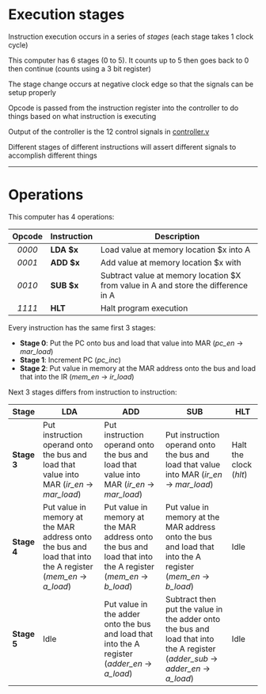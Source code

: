 # Execution stages

Instruction execution occurs in a series of *stages* (each stage takes 1 clock cycle)

This computer has 6 stages (0 to 5). It counts up to 5 then goes back to 0 then continue (counts using a 3 bit register)

The stage change occurs at negative clock edge so that the signals can be setup properly

Opcode is passed from the instruction register into the controller to do things based on what instruction is executing

Output of the controller is the 12 control signals in [controller.v](../controller.v)

Different stages of different instructions will assert different signals to accomplish different things

___

# Operations

This computer has 4 operations:

| Opcode | Instruction | Description |
| :----: | ----------- | ----------- |
| *0000* | **LDA $x** | Load value at memory location $x into A |
| *0001* | **ADD $x** | Add value at memory location $x with | value in A and store the sum in A
| *0010* | **SUB $x** | Subtract value at memory location $X from value in A and store the difference in A |
| *1111* | **HLT** | Halt program execution |

Every instruction has the same first 3 stages:
- **Stage 0**: Put the PC onto bus and load that value into MAR (*pc_en* -> *mar_load*)
- **Stage 1**: Increment PC (*pc_inc*)
- **Stage 2**: Put value in memory at the MAR address onto the bus and load that into the IR (*mem_en* -> *ir_load*)

Next 3 stages differs from instruction to instruction:

| Stage | LDA | ADD | SUB | HLT |
| ----- | --- | --- | --- | --- |
| **Stage 3** | Put instruction operand onto the bus and load that value into MAR (*ir_en* -> *mar_load*) | Put instruction operand onto the bus and load that value into MAR (*ir_en* -> *mar_load*) | Put instruction operand onto the bus and load that value into MAR (*ir_en* -> *mar_load*) | Halt the clock (*hlt*) |
| **Stage 4** | Put value in memory at the MAR address onto the bus and load that into the A register (*mem_en* -> *a_load*) | Put value in memory at the MAR address onto the bus and load that into the A register (*mem_en* -> *b_load*) | Put value in memory at the MAR address onto the bus and load that into the A register (*mem_en* -> *b_load*) | Idle |
| **Stage 5** | Idle | Put value in the adder onto the bus and load that into the A register (*adder_en* -> *a_load*) | Subtract then put the value in the adder onto the bus and load that into the A register (*adder_sub* -> *adder_en* -> *a_load*) | Idle |
